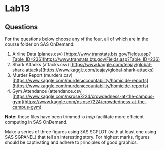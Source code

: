 # Lab13


## Questions
For the questions below choose any of the four, all of which are in the course folder on SAS OnDemand:

1. Airline Data (planes.csv) [https://www.transtats.bts.gov/Fields.asp?Table_ID=236](https://www.transtats.bts.gov/Fields.asp?Table_ID=236)
2. Shark Attacks (attacks.csv) [https://www.kaggle.com/teajay/global-shark-attacks](https://www.kaggle.com/teajay/global-shark-attacks)
3. Murder Report (murders.csv) [https://www.kaggle.com/murderaccountability/homicide-reports](https://www.kaggle.com/murderaccountability/homicide-reports)
4. Gym Attendance (attendance.csv) [https://www.kaggle.com/nsrose7224/crowdedness-at-the-campus-gym](https://www.kaggle.com/nsrose7224/crowdedness-at-the-campus-gym)

**Note:** these files have been trimmed to *help* facilitate more efficient computing in SAS OnDemand.

Make a series of three figures using SAS SGPLOT (with at least one using SAS SGPANEL) that tell an interesting story. For highest marks, figures should be captivating and adhere to principles of good graphics.
